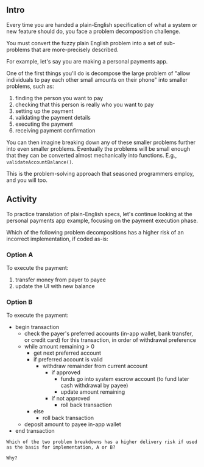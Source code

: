 ## Intro

Every time you are handed a plain-English specification of what a system or new feature should do, you face a problem decomposition challenge.

You must convert the fuzzy plain English problem into a set of sub-problems that are more-precisely described.

For example, let's say you are making a personal payments app.

One of the first things you'll do is decompose the large problem of "allow individuals to pay each other small amounts on their phone" into smaller problems, such as:

1. finding the person you want to pay
1. checking that this person is really who you want to pay
1. setting up the payment
1. validating the payment details
1. executing the payment
1. receiving payment confirmation

You can then imagine breaking down any of these smaller problems further into even smaller problems. Eventually the problems will be small enough that they can be converted almost mechanically into functions. E.g., `validateAccountBalance()`.

This is the problem-solving approach that seasoned programmers employ, and you will too.

## Activity

To practice translation of plain-English specs, let's continue looking at the personal payments app example, focusing on the payment execution phase.

Which of the following problem decompositions has a higher risk of an incorrect implementation, if coded as-is:

### Option A

To execute the payment:

1. transfer money from payer to payee
1. update the UI with new balance

### Option B

To execute the payment:

* begin transaction
    * check the payer's preferred accounts (in-app wallet, bank transfer, or credit card) for this transaction, in order of withdrawal preference
    * while amount remaining > 0
        * get next preferred account
        * if preferred account is valid
            * withdraw remainder from current account
                * if approved
                    * funds go into system escrow account (to fund later cash withdrawal by payee)
                    * update amount remaining
                * if not approved
                    * roll back transaction
        * else
            * roll back transaction
    * deposit amount to payee in-app wallet
* end transaction

```
Which of the two problem breakdowns has a higher delivery risk if used as the basis for implementation, A or B?

Why?
```
